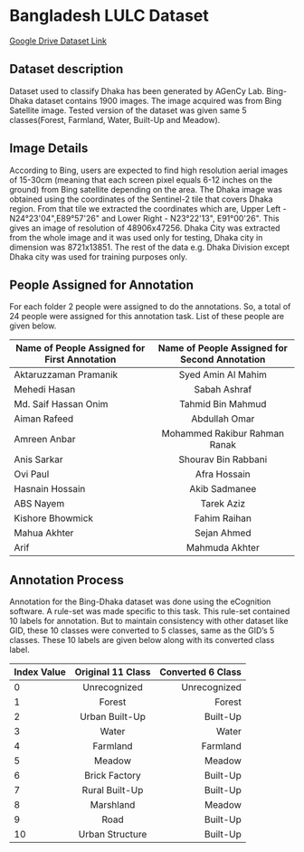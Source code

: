 # Bangladesh LULC Dataset

[Google Drive Dataset Link](https://drive.google.com/drive/folders/1_q28mQMuVQRlOIOc3INhBytJpOEAzGVF?usp=sharing)

Dataset description
---
Dataset used to classify Dhaka has been generated by AGenCy Lab. Bing-Dhaka dataset contains 1900 images. The image acquired was from Bing Satellite image. Tested version of the dataset was given same 5 classes(Forest, Farmland, Water, Built-Up and Meadow).

Image Details
---
According to Bing, users are expected to find high resolution aerial images of 15-30cm (meaning that each screen pixel equals 6-12 inches on the ground) from Bing satellite depending on the area. The Dhaka image was obtained using the coordinates of the Sentinel-2 tile that covers Dhaka region. From that tile we extracted the coordinates which are, Upper Left - N24°23'04",E89°57'26" and Lower Right - N23°22'13", E91°00'26". This gives an image of resolution of  48906x47256. Dhaka City was extracted from the whole image and it was used only for testing, Dhaka city in dimension was 8721x13851. The rest of the data e.g. Dhaka Division except Dhaka city was used for training purposes only. 


People Assigned for Annotation
---
For each folder 2 people were assigned to do the annotations. So, a total of 24 people were assigned for this annotation task. List of these people are given below.

| Name of People Assigned for First Annotation | Name of People Assigned for Second Annotation |
| -------------------------------------------- |:---------------------------------------------:|
| Aktaruzzaman Pramanik  | Syed Amin Al Mahim |
| Mehedi Hasan           | Sabah Ashraf      |
| Md. Saif Hassan Onim   | Tahmid Bin Mahmud      |
| Aiman Rafeed           | Abdullah Omar |
| Amreen Anbar           | Mohammed Rakibur Rahman Ranak      |
| Anis Sarkar            | Shourav Bin Rabbani      |
| Ovi Paul               | Afra Hossain |
| Hasnain Hossain        | Akib Sadmanee      |
| ABS Nayem              | Tarek Aziz      |
| Kishore Bhowmick       | Fahim Raihan |
| Mahua Akhter           | Sejan Ahmed    |
| Arif                   | Mahmuda Akhter      |


Annotation Process
---
Annotation for the Bing-Dhaka dataset was done using the eCognition software. A rule-set was made specific to this task. This rule-set contained 10 labels for annotation. But to maintain consistency with other dataset like GID, these 10 classes were converted to 5 classes, same as the GID’s 5 classes. These 10 labels are given below along with its converted class label.


| Index Value   | Original 11 Class | Converted 6 Class |
| ------------- |:-----------------:| -----------------:|
| 0             | Unrecognized      | Unrecognized   |
| 1             | Forest            | Forest         |
| 2             | Urban Built-Up    | Built-Up       |
| 3             | Water             | Water          |
| 4             | Farmland          | Farmland       |
| 5             | Meadow            | Meadow         |
| 6             | Brick Factory     | Built-Up       |
| 7             | Rural Built-Up    | Built-Up       |
| 8             | Marshland         | Meadow         |
| 9             | Road              | Built-Up       |
| 10            | Urban Structure   | Built-Up       |


